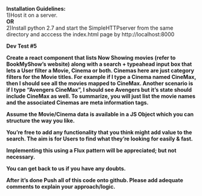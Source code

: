 <b>Installation Guidelines:</b><br>
1)Host it on a server. <br>
<b>OR</b><br>
2)Install python 2.7 and start the SimpleHTTPserver from the same directory and acccess the index.html page by http://localhost:8000


<b>Dev Test #5<b/>

Create a react component that lists Now Showing movies (refer to BookMyShow’s website) along with a search + typeahead input box that lets a User filter a Movie, Cinema or both. Cinemas here are just category filters for the Movie titles. For example if I type a Cinema named CineMax, then I should see all the movies mapped to CineMax. Another scenario is if I type “Avengers CineMax”, I should see Avengers but it’s state should include CineMax as well. To summarize, you will just list the movie names and the associated Cinemas are meta information tags.

Assume the Movie/Cinema data is available in a JS Object which you can structure the way you like.

You’re free to add any functionality that you think might add value to the search. The aim is for Users to find what they’re looking for easily & fast.

Implementing this using a Flux pattern will be appreciated; but not necessary.

You can get back to us if you have any doubts. 

After it’s done
Push all of this code onto github. Please add adequate comments to explain your approach/logic.
